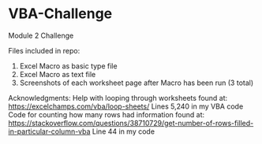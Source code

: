 # VBA-Challenge
Module 2 Challenge

Files included in repo:
  1. Excel Macro as basic type file
  2. Excel Macro as text file
  3. Screenshots of each worksheet page after Macro has been run (3 total)

Acknowledgments:
  Help with looping through worksheets found at: https://excelchamps.com/vba/loop-sheets/
    Lines 5,240 in my VBA code
  Code for counting how many rows had information found at: https://stackoverflow.com/questions/38710729/get-number-of-rows-filled-in-particular-column-vba
    Line 44 in my code
